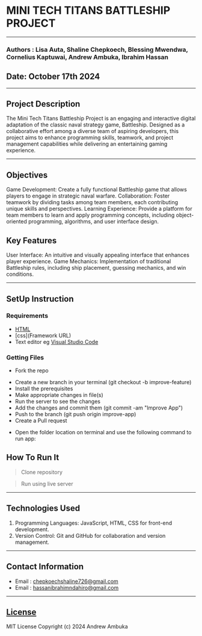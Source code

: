 # MINI TECH TITANS BATTLESHIP PROJECT
*****
### Authors : Lisa Auta, Shaline Chepkoech, Blessing Mwendwa, Cornelius Kaptuwai, Andrew Ambuka, Ibrahim Hassan  
## Date: October 17th 2024
****
## Project Description
The Mini Tech Titans Battleship Project is an engaging and interactive digital adaptation of the classic naval strategy game, Battleship. Designed as a collaborative effort among a diverse team of aspiring developers, this project aims to enhance programming skills, teamwork, and project management capabilities while delivering an entertaining gaming experience.
******
## Objectives
Game Development: Create a fully functional Battleship game that allows players to engage in strategic naval warfare.
Collaboration: Foster teamwork by dividing tasks among team members, each contributing unique skills and perspectives.
Learning Experience: Provide a platform for team members to learn and apply programming concepts, including object-oriented programming, algorithms, and user interface design.

## Key Features
User Interface: An intuitive and visually appealing interface that enhances player experience.
Game Mechanics: Implementation of traditional Battleship rules, including ship placement, guessing mechanics, and win conditions.

********
## SetUp Instruction
### Requirements
* [HTML](html.com)
* [css](Framework URL)
* Text editor eg [Visual Studio Code](https://code.visualstudio.com/download)


### Getting Files
* Fork the repo
- Create a new branch in your terminal (git checkout -b improve-feature)
- Install the prerequisites
- Make appropriate changes in file(s)
- Run the server to see the changes
- Add the changes and commit them (git commit -am "Improve App")
- Push to the branch (git push origin improve-app)
- Create a Pull request
* Open the folder location on terminal and use the following command to run app:

## How To Run It
>  Clone repository

> Run using live server
*****
## Technologies Used
1. Programming Languages: JavaScript, HTML, CSS for front-end development.
2. Version Control: Git and GitHub for collaboration and version management.
*****
## Contact Information
* Email : chepkoechshaline726@gmail.com
* Email : hassanibrahimndahiro@gmail.com
*****
## [License](LICENSE)
MIT License
Copyright (c) 2024 Andrew Ambuka
